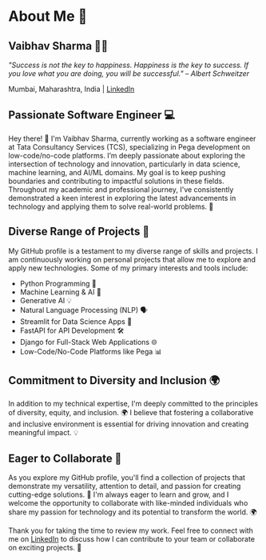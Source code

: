 # About Me 🚀

## Vaibhav Sharma 👨‍💻
*"Success is not the key to happiness. Happiness is the key to success. If you love what you are doing, you will be successful." – Albert Schweitzer*

Mumbai, Maharashtra, India | [LinkedIn](https://www.linkedin.com/)

## Passionate Software Engineer 💻
Hey there! 👋 I'm Vaibhav Sharma, currently working as a software engineer at Tata Consultancy Services (TCS), specializing in Pega development on low-code/no-code platforms. I’m deeply passionate about exploring the intersection of technology and innovation, particularly in data science, machine learning, and AI/ML domains. My goal is to keep pushing boundaries and contributing to impactful solutions in these fields. Throughout my academic and professional journey, I've consistently demonstrated a keen interest in exploring the latest advancements in technology and applying them to solve real-world problems. 🤖

## Diverse Range of Projects 📁
My GitHub profile is a testament to my diverse range of skills and projects. 
I am continuously working on personal projects that allow me to explore and apply new technologies. Some of my primary interests and tools include:

- Python Programming 🐍
- Machine Learning & AI 🤖
- Generative AI 💡
- Natural Language Processing (NLP) 🗣️
- Streamlit for Data Science Apps 🧪
- FastAPI for API Development 🛠️
- Django for Full-Stack Web Applications 🌐
- Low-Code/No-Code Platforms like Pega 📊

## Commitment to Diversity and Inclusion 🌍
In addition to my technical expertise, I'm deeply committed to the principles of diversity, equity, and inclusion. 🌍 I believe that fostering a collaborative and inclusive environment is essential for driving innovation and creating meaningful impact. 💡

## Eager to Collaborate 🤝
As you explore my GitHub profile, you'll find a collection of projects that demonstrate my versatility, attention to detail, and passion for creating cutting-edge solutions. 🚀 I'm always eager to learn and grow, and I welcome the opportunity to collaborate with like-minded individuals who share my passion for technology and its potential to transform the world. 🌍

Thank you for taking the time to review my work. 
Feel free to connect with me on [LinkedIn](https://www.linkedin.com/) to discuss how I can contribute to your team or collaborate on exciting projects. 🤝
